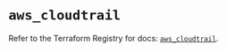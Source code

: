 # `aws_cloudtrail`

Refer to the Terraform Registry for docs: [`aws_cloudtrail`](https://registry.terraform.io/providers/hashicorp/aws/5.73.0/docs/resources/cloudtrail).
